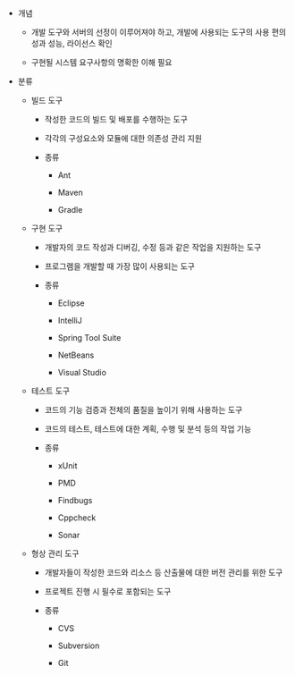 - 개념
  
  - 개발 도구와 서버의 선정이 이루어져야 하고, 개발에 사용되는 도구의 사용 편의성과 성능, 라이선스 확인
  
  - 구현될 시스템 요구사항의 명확한 이해 필요

- 분류
  
  - 빌드 도구
    
    - 작성한 코드의 빌드 및 배포를 수행하는 도구
    
    - 각각의 구성요소와 모듈에 대한 의존성 관리 지원
    
    - 종류
      
      - Ant
      
      - Maven
      
      - Gradle
  
  - 구현 도구
    
    - 개발자의 코드 작성과 디버깅, 수정 등과 같은 작업을 지원하는 도구
    
    - 프로그램을 개발할 때 가장 많이 사용되는 도구
    
    - 종류
      
      - Eclipse
      
      - IntelliJ
      
      - Spring Tool Suite
      
      - NetBeans
      
      - Visual Studio
  
  - 테스트 도구
    
    - 코드의 기능 검증과 전체의 품질을 높이기 위해 사용하는 도구
    
    - 코드의 테스트, 테스트에 대한 계획, 수행 및 분석 등의 작업 기능
    
    - 종류
      
      - xUnit
      
      - PMD
      
      - Findbugs
      
      - Cppcheck
      
      - Sonar
  
  - 형상 관리 도구
    
    - 개발자들이 작성한 코드와 리소스 등 산출물에 대한 버전 관리를 위한 도구
    
    - 프로젝트 진행 시 필수로 포함되는 도구
    
    - 종류
      
      - CVS
      
      - Subversion
      
      - Git